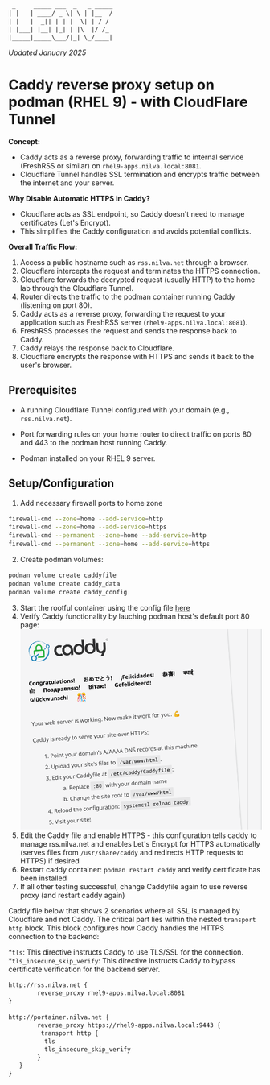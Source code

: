 ```
 _     _____ ___  _   _ _____
| |   | ____/ _ \| \ | |__  /
| |   |  _|| | | |  \| | / / 
| |___| |__| |_| | |\  |/ /_ 
|_____|_____\___/|_| \_/____|
```
_Updated January 2025_

# Caddy reverse proxy setup on podman (RHEL 9) - with CloudFlare Tunnel
**Concept:**

* Caddy acts as a reverse proxy, forwarding traffic to internal service (FreshRSS or similar) on `rhel9-apps.nilva.local:8081`.
* Cloudflare Tunnel handles SSL termination and encrypts traffic between the internet and your server.

**Why Disable Automatic HTTPS in Caddy?**

* Cloudflare acts as SSL endpoint, so Caddy doesn't need to manage certificates (Let's Encrypt).
* This simplifies the Caddy configuration and avoids potential conflicts.

**Overall Traffic Flow:**

1. Access a public hostname such as `rss.nilva.net` through a browser.
2. Cloudflare intercepts the request and terminates the HTTPS connection.
3. Cloudflare forwards the decrypted request (usually HTTP) to the home lab through the Cloudflare Tunnel.
4. Router directs the traffic to the podman container running Caddy (listening on port 80).
5. Caddy acts as a reverse proxy, forwarding the request to your application such as FreshRSS server (`rhel9-apps.nilva.local:8081`).
6. FreshRSS processes the request and sends the response back to Caddy.
7. Caddy relays the response back to Cloudflare.
8. Cloudflare encrypts the response with HTTPS and sends it back to the user's browser.

## Prerequisites

* A running Cloudflare Tunnel configured with your domain (e.g., `rss.nilva.net`).

* Port forwarding rules on your home router to direct traffic on ports 80 and 443 to the podman host running Caddy.

* Podman installed on your RHEL 9 server.

## Setup/Configuration
1. Add necessary firewall ports to home zone
```bash
firewall-cmd --zone=home --add-service=http
firewall-cmd --zone=home --add-service=https
firewall-cmd --permanent --zone=home --add-service=http
firewall-cmd --permanent --zone=home --add-service=https
```
2. Create podman volumes:
```bash
podman volume create caddyfile
podman volume create caddy_data
podman volume create caddy_config
```
3. Start the rootful container using the config file [here](https://github.com/leonzwrx/homelab-wiki/blob/main/podman_configs/caddy.txt)
4. Verify Caddy functionality by lauching podman host's default port 80 page:
![caddy_80.png](./assets/caddy_80.png)
5. Edit the Caddy file and enable HTTPS - this configuration tells caddy to manage rss.nilva.net and enables Let's Encrypt for HTTPS automatically (serves files from `/usr/share/caddy` and redirects HTTP requests to HTTPS) if desired
6. Restart caddy container: `podman restart caddy` and verify certificate has been installed
7. If all other  testing successful, change Caddyfile again to use reverse proxy (and restart caddy again)

Caddy file below that shows 2 scenarios where all SSL is managed by Cloudflare and not Caddy. The critical part lies within the nested `transport http` block. This block configures how Caddy handles the HTTPS connection to the backend:

 *`tls`: This directive instructs Caddy to use TLS/SSL for the connection.
 *`tls_insecure_skip_verify`: This directive instructs Caddy to bypass certificate verification for the backend server.

```
http://rss.nilva.net {
        reverse_proxy rhel9-apps.nilva.local:8081
}

http://portainer.nilva.net {
        reverse_proxy https://rhel9-apps.nilva.local:9443 {
         transport http {
          tls
          tls_insecure_skip_verify
        }
   }
}
```